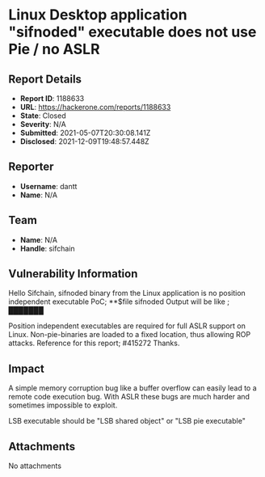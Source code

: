 # Linux Desktop application "sifnoded" executable does not use Pie / no ASLR

## Report Details
- **Report ID**: 1188633
- **URL**: https://hackerone.com/reports/1188633
- **State**: Closed
- **Severity**: N/A
- **Submitted**: 2021-05-07T20:30:08.141Z
- **Disclosed**: 2021-12-09T19:48:57.448Z

## Reporter
- **Username**: dantt
- **Name**: N/A

## Team
- **Name**: N/A
- **Handle**: sifchain

## Vulnerability Information
Hello Sifchain,
sifnoded binary from the Linux application is no position independent executable
PoC;
**$file sifnoded
Output will be like ;
███████

Position independent executables are required for full ASLR support on Linux. Non-pie-binaries are loaded to a fixed location, thus allowing ROP attacks.
Reference for this report; #415272
Thanks.

## Impact

A simple memory corruption bug like a buffer overflow can easily lead to a remote code execution bug. With ASLR these bugs are much harder and sometimes impossible to exploit.

LSB executable should be "LSB shared object" or "LSB pie executable"

## Attachments
No attachments
